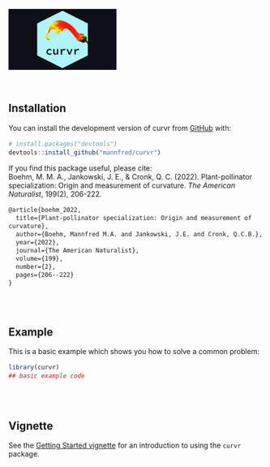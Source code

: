 <p align="left">
  <img src="man/figures/curvr_hex_sticker.png" height="120" />
</p>


<br>

## Installation

You can install the development version of curvr from [GitHub](https://github.com/) with:

``` r
# install.packages("devtools")
devtools::install_github("mannfred/curvr")
```

If you find this package useful, please cite:
<br>
Boehm, M. M. A., Jankowski, J. E., & Cronk, Q. C. (2022). 
Plant-pollinator specialization: Origin and measurement of curvature. 
*The American Naturalist*, 199(2), 206-222.

```
@article{boehm_2022,
  title={Plant-pollinator specialization: Origin and measurement of curvature},
  author={Boehm, Mannfred M.A. and Jankowski, J.E. and Cronk, Q.C.B.},
  year={2022},
  journal={The American Naturalist},
  volume={199},
  number={2},
  pages={206--222}
}
```


<br>
<br>

## Example

This is a basic example which shows you how to solve a common problem:

``` r
library(curvr)
## basic example code
```

<br>
<br>

## Vignette 
See the [Getting Started vignette](doc/curvr.html) for an introduction to using the `curvr` package.

